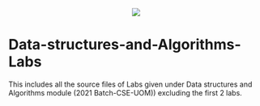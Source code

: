 <p align="center">
<img src="https://github.com/chathura7357/Data-structures-and-Algorithms-Labs/blob/main/repo_cover.jpg">
</p>

# Data-structures-and-Algorithms-Labs
This includes all the source files of Labs given under Data structures and Algorithms module (2021 Batch-CSE-UOM)) excluding the first 2 labs.
